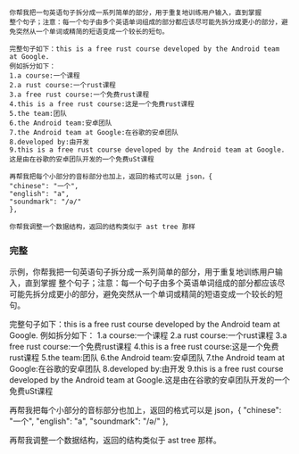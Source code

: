 ```
你帮我把一句英语句子拆分成一系列简单的部分，用于重复地训练用户输入，直到掌握
整个句子；注意：每一个句子由多个英语单词组成的部分都应该尽可能先拆分成更小的部分，避免突然从一个单词或精简的短语变成一个较长的短句。

完整句子如下：this is a free rust course developed by the Android team at Google.
例如拆分如下：
1.a course:一个课程
2.a rust course:一个rust课程
3.a free rust course:一个免费rust课程
4.this is a free rust course:这是一个免费rust课程
5.the team:团队
6.the Android team:安卓团队
7.the Android team at Google:在谷歌的安卓团队
8.developed by:由开发
9.this is a free rust course developed by the Android team at Google.这是由在谷歌的安卓团队开发的一个免费uSt课程
```

```
再帮我把每个小部分的音标部分也加上，返回的格式可以是 json，{
"chinese": "一个",
"english": "a",
"soundmark": "/ə/"
},
```

```
你帮我调整一个数据结构，返回的结构类似于 ast tree 那样
```

### 完整

示例，你帮我把一句英语句子拆分成一系列简单的部分，用于重复地训练用户输入，直到掌握
整个句子；注意：每一个句子由多个英语单词组成的部分都应该尽可能先拆分成更小的部分，避免突然从一个单词或精简的短语变成一个较长的短句。

完整句子如下：this is a free rust course developed by the Android team at Google.
例如拆分如下：
1.a course:一个课程
2.a rust course:一个rust课程
3.a free rust course:一个免费rust课程
4.this is a free rust course:这是一个免费rust课程
5.the team:团队
6.the Android team:安卓团队
7.the Android team at Google:在谷歌的安卓团队
8.developed by:由开发
9.this is a free rust course developed by the Android team at Google.这是由在谷歌的安卓团队开发的一个免费uSt课程

再帮我把每个小部分的音标部分也加上，返回的格式可以是 json，{
"chinese": "一个",
"english": "a",
"soundmark": "/ə/"
},

再帮我调整一个数据结构，返回的结构类似于 ast tree 那样。
